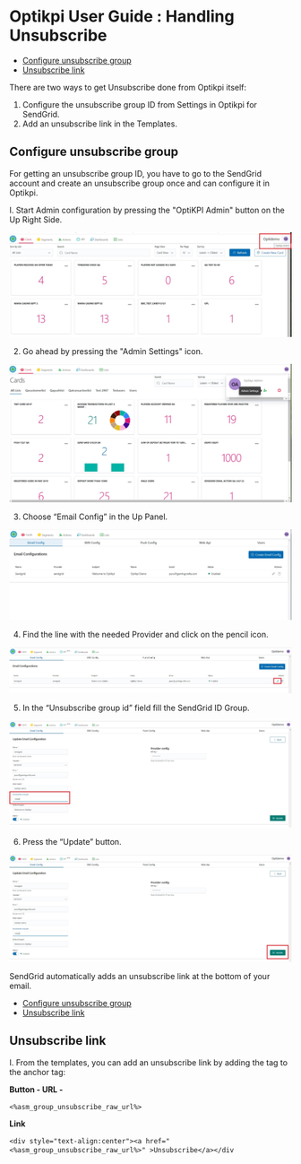 # Optikpi User Guide : Handling Unsubscribe

* [Configure unsubscribe group](optikpi-user-guide-handling-unsubscribe.md#HandlingUnsubscribe-Configureunsubscribegroup)
* [Unsubscribe link](optikpi-user-guide-handling-unsubscribe.md#HandlingUnsubscribe-Unsubscribelink)

There are two ways to get Unsubscribe done from Optikpi itself:

1. Configure the unsubscribe group ID from Settings in Optikpi for SendGrid.
2. Add an unsubscribe link in the Templates.

## Configure unsubscribe group <a id="HandlingUnsubscribe-Configureunsubscribegroup"></a>

For getting an unsubscribe group ID, you have to go to the SendGrid account and create an unsubscribe group once and can configure it in Optikpi.

I. Start Admin configuration by pressing the "OptiKPI Admin" button on the Up Right Side.

![](.gitbook/assets/285573151.jpg)

2. Go ahead by pressing the "Admin Settings" icon.

![](.gitbook/assets/285573157.jpg)

3. Choose “Email Config” in the Up Panel.

![](.gitbook/assets/285442195.jpg)

4. Find the line with the needed Provider and click on the pencil icon.

![](.gitbook/assets/285671438.jpg)

5. In the “Unsubscribe group id” field fill the SendGrid ID Group.

![](.gitbook/assets/285278230.jpg)

6. Press the “Update” button.

![](.gitbook/assets/285409295.jpg)

SendGrid automatically adds an unsubscribe link at the bottom of your email.

* [Configure unsubscribe group](optikpi-user-guide-handling-unsubscribe.md#HandlingUnsubscribe-Configureunsubscribegroup)
* [Unsubscribe link](optikpi-user-guide-handling-unsubscribe.md#HandlingUnsubscribe-Unsubscribelink)

## Unsubscribe link <a id="HandlingUnsubscribe-Unsubscribelink"></a>

I. From the templates, you can add an unsubscribe link by adding the tag to the anchor tag:

**Button - URL -**

```text
<%asm_group_unsubscribe_raw_url%>
```

**Link**

```text
<div style="text-align:center"><a href="<%asm_group_unsubscribe_raw_url%>" >Unsubscribe</a></div
```

